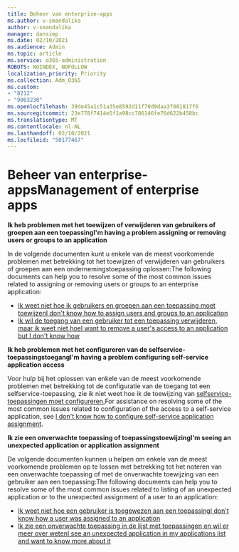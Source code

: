 ```yaml
---
title: Beheer van enterprise-apps
ms.author: v-smandalika
author: v-smandalika
manager: dansimp
ms.date: 02/10/2021
ms.audience: Admin
ms.topic: article
ms.service: o365-administration
ROBOTS: NOINDEX, NOFOLLOW
localization_priority: Priority
ms.collection: Adm_O365
ms.custom:
- "8212"
- "9003230"
ms.openlocfilehash: 39de45a1c51a35e8592d11f70d9daa3f081817f6
ms.sourcegitcommit: 23e778f7414e5f1a98cc786146fe76d622b458bc
ms.translationtype: MT
ms.contentlocale: nl-NL
ms.lasthandoff: 02/10/2021
ms.locfileid: "50177467"
---
```

# <a name="management-of-enterprise-apps"></a><span data-ttu-id="deac9-102">Beheer van enterprise-apps</span><span class="sxs-lookup"><span data-stu-id="deac9-102">Management of enterprise apps</span></span>

<span data-ttu-id="deac9-103">**Ik heb problemen met het toewijzen of verwijderen van gebruikers of groepen aan een toepassing**</span><span class="sxs-lookup"><span data-stu-id="deac9-103">**I'm having a problem assigning or removing users or groups to an application**</span></span>

<span data-ttu-id="deac9-104">In de volgende documenten kunt u enkele van de meest voorkomende problemen met betrekking tot het toewijzen of verwijderen van gebruikers of groepen aan een ondernemingstoepassing oplossen:</span><span class="sxs-lookup"><span data-stu-id="deac9-104">The following documents can help you to resolve some of the most common issues related to assigning or removing users or groups to an enterprise application:</span></span>

- [<span data-ttu-id="deac9-105">Ik weet niet hoe ik gebruikers en groepen aan een toepassing moet toewijzen</span><span class="sxs-lookup"><span data-stu-id="deac9-105">I don't know how to assign users and groups to an application</span></span>](https://docs.microsoft.com/azure/active-directory/manage-apps/assign-user-or-group-access-portal)
- [<span data-ttu-id="deac9-106">Ik wil de toegang van een gebruiker tot een toepassing verwijderen, maar ik weet niet hoe</span><span class="sxs-lookup"><span data-stu-id="deac9-106">I want to remove a user's access to an application but I don't know how</span></span>](https://docs.microsoft.com/azure/active-directory/manage-apps/methods-for-removing-user-access)

<span data-ttu-id="deac9-107">**Ik heb problemen met het configureren van de selfservice-toepassingstoegang**</span><span class="sxs-lookup"><span data-stu-id="deac9-107">**I'm having a problem configuring self-service application access**</span></span>

<span data-ttu-id="deac9-108">Voor hulp bij het oplossen van enkele van de meest voorkomende problemen met betrekking tot de configuratie van de toegang tot een selfservice-toepassing, zie ik niet weet hoe ik de toewijzing van [selfservice-toepassingen moet configureren.](https://docs.microsoft.com/azure/active-directory/manage-apps/manage-self-service-access)</span><span class="sxs-lookup"><span data-stu-id="deac9-108">For assistance on resolving some of the most common issues related to configuration of the access to a self-service application, see [I don't know how to configure self-service application assignment](https://docs.microsoft.com/azure/active-directory/manage-apps/manage-self-service-access).</span></span>

<span data-ttu-id="deac9-109">**Ik zie een onverwachte toepassing of toepassingstoewijzing**</span><span class="sxs-lookup"><span data-stu-id="deac9-109">**I'm seeing an unexpected application or application assignment**</span></span>

<span data-ttu-id="deac9-110">De volgende documenten kunnen u helpen om enkele van de meest voorkomende problemen op te lossen met betrekking tot het noteren van een onverwachte toepassing of met de onverwachte toewijzing van een gebruiker aan een toepassing:</span><span class="sxs-lookup"><span data-stu-id="deac9-110">The following documents can help you to resolve some of the most common issues related to listing of an unexpected application or to the unexpected assignment of a user to an application:</span></span>

- [<span data-ttu-id="deac9-111">Ik weet niet hoe een gebruiker is toegewezen aan een toepassing</span><span class="sxs-lookup"><span data-stu-id="deac9-111">I don't know how a user was assigned to an application</span></span>](https://docs.microsoft.com/azure/active-directory/manage-apps/ways-users-get-assigned-to-applications)
- [<span data-ttu-id="deac9-112">Ik zie een onverwachte toepassing in de lijst met toepassingen en wil er meer over weten</span><span class="sxs-lookup"><span data-stu-id="deac9-112">I see an unexpected application in my applications list and want to know more about it</span></span>](https://docs.microsoft.com/azure/active-directory/manage-apps/application-types)












